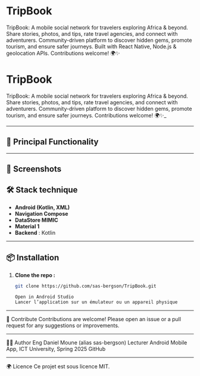 # TripBook
TripBook: A mobile social network for travelers exploring Africa &amp; beyond. Share stories, photos, and tips, rate travel agencies, and connect with adventurers. Community-driven platform to discover hidden gems, promote tourism, and ensure safer journeys. Built with React Native, Node.js &amp; geolocation APIs. Contributions welcome! 🌍✨

# TripBook
TripBook: A mobile social network for travelers exploring Africa &amp; beyond. Share stories, photos, and tips, rate travel agencies, and connect with adventurers. Community-driven platform to discover hidden gems, promote tourism, and ensure safer journeys.  Contributions welcome! 🌍✨_

---

## 🚀 Principal Functionality


---

## 📱 Screenshots


## 🛠️ Stack technique

- **Android (Kotlin, XML)**
- **Navigation Compose**
- **DataStore MIMIC**
- **Material 1**
- **Backend** : Kotlin 


---

## 📦 Installation

1. **Clone the repo :**
   ```bash
   git clone https://github.com/sas-bergson/TripBook.git

   Open in Android Studio
   Lancer l’application sur un émulateur ou un appareil physique

<hr></hr>
🤝 Contribute
Contributions are welcome! Please open an issue or a pull request for any suggestions or improvements.
<hr></hr>
👨‍💻 Author
Eng Daniel Moune (alias sas-bergson)   
Lecturer Android Mobile App,   
ICT University, Spring 2025 GitHub  <hr></hr>
🌍 Licence
Ce projet est sous licence MIT.
